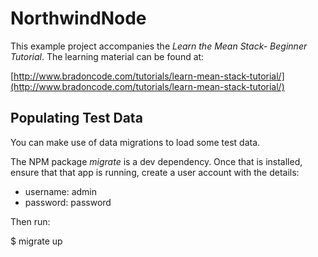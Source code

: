 # NorthwindNode

This example project accompanies the _Learn the Mean Stack- Beginner Tutorial_. The learning material can be found at:

[http://www.bradoncode.com/tutorials/learn-mean-stack-tutorial/](http://www.bradoncode.com/tutorials/learn-mean-stack-tutorial/)


## Populating Test Data

You can make use of data migrations to load some test data.

The NPM package _migrate_ is a dev dependency. Once that is installed, ensure that that app is running, create a user account with the details:

* username: admin
* password: password

Then run:

$ migrate up
